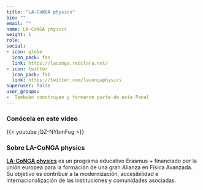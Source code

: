 ```yaml
---
title: "LA-CoNGA physics"
bio: ""
email: ""
name: LA-CoNGA physics
weight: 1
role: 
social:
- icon: globe
  icon_pack: fas
  link: https://laconga.redclara.net/
- icon: twitter
  icon_pack: fab
  link: https://twitter.com/lacongaphysics
superuser: false
user_groups:
-  También construyen y formaron parte de este Panal
---
```


### Conócela en este video

{{< youtube jQZ-NYbmFog >}} 

### Sobre LA-CoNGA physics

**[LA-CoNGA physics](https://laconga.redclara.net/)** es un programa educativo Erasmus + financiado por la unión europea para la formación de una gran Alianza en Física Avanzada. Su objetivo es contribuir a la modernización, accesibilidad e internacionalización de las instituciones y comunidades asociadas.


